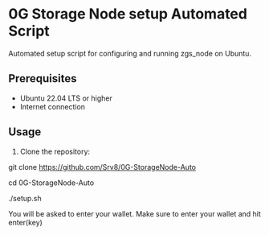 # 0G Storage Node setup Automated Script

Automated setup script for configuring and running zgs_node on Ubuntu.

## Prerequisites

- Ubuntu 22.04 LTS or higher
- Internet connection

## Usage

1. Clone the repository:

git clone https://github.com/Srv8/0G-StorageNode-Auto

cd 0G-StorageNode-Auto

./setup.sh

You will be asked to enter your wallet. Make sure to enter your wallet and hit enter(key)

